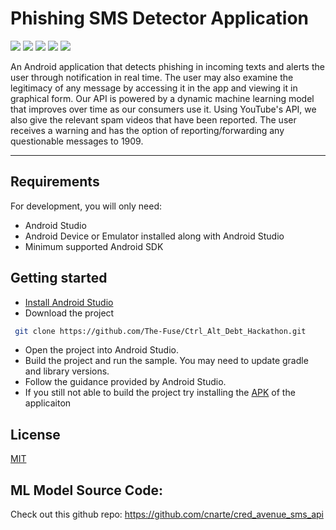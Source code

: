 # Phishing SMS Detector Application
<img src="https://img.shields.io/badge/code_style-standard-brightgreen.svg"> <img src="https://img.shields.io/badge/architecture-MVVM-blue"> 
<img src="https://img.shields.io/badge/minSdk-21-orange"> <img src="https://img.shields.io/badge/targetSdk-31-lightgrey"> 
<img src="https://img.shields.io/badge/version-1-yellow">

An Android application that detects phishing in incoming texts and alerts the user through notification in real time. The user may also examine the legitimacy of any message by accessing it in the app and viewing it in graphical form. Our API is powered by a dynamic machine learning model that improves over time as our consumers use it. Using YouTube's API, we also give the relevant spam videos that have been reported. The user receives a warning and has the option of reporting/forwarding any questionable messages to 1909.

---
## Requirements

For development, you will only need:

* Android Studio
* Android Device or Emulator installed along with Android Studio
* Minimum supported Android SDK


## Getting started

- [Install Android Studio](https://developer.android.com/studio/install.html)
- Download the project 
```bash
 git clone https://github.com/The-Fuse/Ctrl_Alt_Debt_Hackathon.git 
```
- Open the project into Android Studio.
- Build the project and run the sample. You may need to update gradle and library versions. 
- Follow the guidance provided by Android Studio. 
- If you still not able to build the project try installing the [APK](https://drive.google.com/file/d/1Oaez71_q2Gw7kAWW7VLm0AviuIqHHKo6/view?usp=sharing) of the applicaiton


## License
[MIT](https://choosealicense.com/licenses/mit/)


## ML Model Source Code: 
Check out this github repo: https://github.com/cnarte/cred_avenue_sms_api
